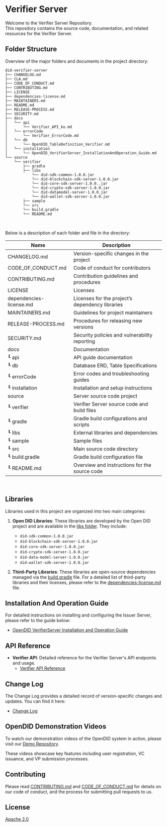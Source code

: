 Verifier Server
==

Welcome to the Verifier Server Repository. <br>
This repository contains the source code, documentation, and related resources for the Verifier Server.

## Folder Structure
Overview of the major folders and documents in the project directory:

```
did-verifier-server
├── CHANGELOG.md
├── CLA.md
├── CODE_OF_CONDUCT.md
├── CONTRIBUTING.md
├── LICENSE
├── dependencies-license.md
├── MAINTAINERS.md
├── README.md
├── RELEASE-PROCESS.md
├── SECURITY.md
├── docs
│   └── api
│       └── Verifier_API_ko.md
│   └── errorCode
│       └── Verifier_ErrorCode.md
│   └── db
│       └── OpenDID_TableDefinition_Verifier.md
│   └── installation
│       └── OpenDID_VerifierServer_InstallationAndOperation_Guide.md
└── source
    └── verifier
        ├── gradle
        ├── libs
            └── did-sdk-common-1.0.0.jar
            └── did-blockchain-sdk-server-1.0.0.jar
            └── did-core-sdk-server-1.0.0..jar
            └── did-crypto-sdk-server-1.0.0.jar
            └── did-datamodel-server-1.0.0.jar
            └── did-wallet-sdk-server-1.0.0.jar
        ├── sample
        └── src
        └── build.gradle
        └── README.md
```

<br/>

Below is a description of each folder and file in the directory:

| Name                    | Description                                     |
| ----------------------- | ----------------------------------------------- |
| CHANGELOG.md            | Version-specific changes in the project         |
| CODE_OF_CONDUCT.md      | Code of conduct for contributors                |
| CONTRIBUTING.md         | Contribution guidelines and procedures          |
| LICENSE                 | Licenses                                        |
| dependencies-license.md | Licenses for the project’s dependency libraries |
| MAINTAINERS.md          | Guidelines for project maintainers              |
| RELEASE-PROCESS.md      | Procedures for releasing new versions           |
| SECURITY.md             | Security policies and vulnerability reporting   |
| docs                    | Documentation                                   |
| ┖ api                   | API guide documentation                         |
| ┖ db                    | Database ERD,  Table Specifications             |
| ┖ errorCode             | Error codes and troubleshooting guides          |
| ┖ installation          | Installation and setup instructions             |
| source                  | Server source code project                      |
| ┖ verifier              | Verifier Server source code and build files     |
|   ┖ gradle              | Gradle build configurations and scripts         |
|   ┖ libs                | External libraries and dependencies             |
|   ┖ sample              | Sample files                                    |
|   ┖ src                 | Main source code directory                      |
|   ┖ build.gradle        | Gradle build configuration file                 |
|   ┖ README.md           | Overview and instructions for the source code   |

<br/>


## Libraries

Libraries used in this project are organized into two main categories:

1. **Open DID Libraries**: These libraries are developed by the Open DID project and are available in the [libs folder](source/verifier/libs). They include:

   - `did-sdk-common-1.0.0.jar`
   - `did-blockchain-sdk-server-1.0.0.jar`
   - `did-core-sdk-server-1.0.0.jar`
   - `did-crypto-sdk-server-1.0.0.jar`
   - `did-data-model-server-1.0.0.jar`
   - `did-wallet-sdk-server-1.0.0.jar`

2. **Third-Party Libraries**: These libraries are open-source dependencies managed via the [build.gradle](source/verifier/build.gradle) file. For a detailed list of third-party libraries and their licenses, please refer to the [dependencies-license.md](dependencies-license.md) file.

## Installation And Operation Guide

For detailed instructions on installing and configuring the Issuer Server, please refer to the guide below:
- [OpenDID VerifierServer Installation and Operation Guide](docs/installation/OpenDID_VerifierServer_InstallationAndOperation_Guide.md)  

## API Reference

- **Verifier API**: Detailed reference for the Verifier Server's API endpoints and usage.
  - [Verifier API Reference](docs/api/Verifier_API_ko.md)

## Change Log

The Change Log provides a detailed record of version-specific changes and updates. You can find it here:
- [Change Log](./CHANGELOG.md)  

## OpenDID Demonstration Videos <br>
To watch our demonstration videos of the OpenDID system in action, please visit our [Demo Repository](https://github.com/OmniOneID/did-demo-server). <br>

These videos showcase key features including user registration, VC issuance, and VP submission processes.

## Contributing

Please read [CONTRIBUTING.md](CONTRIBUTING.md) and [CODE_OF_CONDUCT.md](CODE_OF_CONDUCT.md) for details on our code of conduct, and the process for submitting pull requests to us.

## License
[Apache 2.0](LICENSE)
